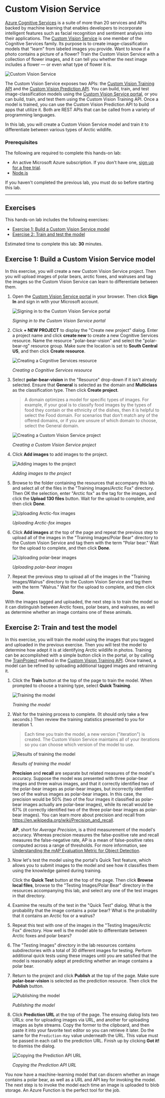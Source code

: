 # Custom Vision Service #

[Azure Cognitive Services](https://azure.microsoft.com/services/cognitive-services/) is a suite of more than 20 services and APIs backed by machine learning that enables developers to incorporate intelligent features such as facial recognition and sentiment analysis into their applications. The [Custom Vision Service](https://azure.microsoft.com/services/cognitive-services/custom-vision-service/) is one member of the Cognitive Services family. Its purpose is to create image-classification models that "learn" from labeled images you provide. Want to know if a photo contains a picture of a flower? Train the Custom Vision Service with a collection of flower images, and it can tell you whether the next image includes a flower — or even what type of flower it is.

![Custom Vision Service](media/custom-vision.jpg)

The Custom Vision Service exposes two APIs: the [Custom Vision Training API](https://southcentralus.dev.cognitive.microsoft.com/docs/services/d9a10a4a5f8549599f1ecafc435119fa/operations/58d5835bc8cb231380095be3) and the [Custom Vision Prediction API](https://southcentralus.dev.cognitive.microsoft.com/docs/services/eb68250e4e954d9bae0c2650db79c653/operations/58acd3c1ef062f0344a42814). You can build, train, and test image-classification models using the [Custom Vision Service portal](https://www.customvision.ai/), or you can build, train, and test them using the Custom Vision Training API. Once a model is trained, you can use the Custom Vision Prediction API to build apps that utilize it. Both are REST APIs that can be called from a variety of programming languages.

In this lab, you will create a Custom Vision Service model and train it to differentiate between various types of Arctic wildlife.

<a name="Prerequisites"></a>
### Prerequisites ###

The following are required to complete this hands-on lab:

- An active Microsoft Azure subscription. If you don't have one, [sign up for a free trial](http://aka.ms/WATK-FreeTrial).
- [Node.js](https://nodejs.org/)

If you haven't completed the previous lab, you must do so before starting this lab.

---

<a name="Exercises"></a>
## Exercises ##

This hands-on lab includes the following exercises:

- [Exercise 1: Build a Custom Vision Service model](#Exercise1)
- [Exercise 2: Train and test the model](#Exercise2)

Estimated time to complete this lab: **30** minutes.

<a name="Exercise1"></a>
## Exercise 1: Build a Custom Vision Service model ##

In this exercise, you will create a new Custom Vision Service project. Then you will upload images of polar bears, arctic foxes, and walruses and tag the images so the Custom Vision Service can learn to differentiate between them.

1. Open the [Custom Vision Service portal](https://www.customvision.ai/) in your browser. Then click **Sign In** and sign in with your Microsoft account. 
 
    ![Signing in to the Custom Vision Service portal](media/portal-sign-in.png)

    _Signing in to the Custom Vision Service portal_

1. Click **+ NEW PROJECT** to display the "Create new project" dialog. Enter a project name and click **create new** to create a new Cognitive Services resource. Name the resource "polar-bear-vision" and select the "polar-bear-rg" resource group. Make sure the location is set to **South Central US**, and then click **Create resource**.

    ![Creating a Cognitive Services resource](media/new-resource.png)

    _Creating a Cognitive Services resource_

1. Select **polar-bear-vision** in the "Resource" drop-down if it isn't already selected. Ensure that **General** is selected as the domain and **Multiclass** as the classification type. Then click **Create project**.

	> A domain optimizes a model for specific types of images. For example, if your goal is to classify food images by the types of food they contain or the ethnicity of the dishes, then it is helpful to select the Food domain. For scenarios that don't match any of the offered domains, or if you are unsure of which domain to choose, select the General domain.

	![Creating a Custom Vision Service project](media/new-project.png)

    _Creating a Custom Vision Service project_

1. Click **Add images** to add images to the project.

	![Adding images to the project](media/add-images.png)

    _Adding images to the project_ 
 
1. Browse to the folder containing the resources that accompany this lab and select all of the files in the "Training Images/Arctic Fox" directory. Then OK the selection, enter "Arctic fox" as the tag for the images, and click the **Upload 130 files** button. Wait for the upload to complete, and then click **Done**.

	![Uploading Arctic-fox images](media/upload-files-1.png)

    _Uploading Arctic-fox images_ 
 
1. Click **Add images** at the top of the page and repeat the previous step to upload all of the images in the "Training Images/Polar Bear" directory to the Custom Vision Service and tag them with the term "Polar bear." Wait for the upload to complete, and then click **Done**.

	![Uploading polar-bear images](media/upload-files-2.png)

    _Uploading polar-bear images_ 

1. Repeat the previous step to upload all of the images in the "Training Images/Walrus" directory to the Custom Vision Service and tag them with the term "Walrus." Wait for the upload to complete, and then click **Done**.

With the images tagged and uploaded, the next step is to train the model so it can distinguish between Arctic foxes, polar bears, and walruses, as well as determine whether an image contains one of these animals.

<a name="Exercise2"></a>
## Exercise 2: Train and test the model ##

In this exercise, you will train the model using the images that you tagged and uploaded in the previous exercise. Then you will test the model to determine how adept it is at identifying Arctic wildlife in photos. Training can be accomplished with a simple button click in the portal, or by calling the [TrainProject](https://southcentralus.dev.cognitive.microsoft.com/docs/services/d9a10a4a5f8549599f1ecafc435119fa/operations/58d5835bc8cb231380095bed) method in the [Custom Vision Training API](https://southcentralus.dev.cognitive.microsoft.com/docs/services/d9a10a4a5f8549599f1ecafc435119fa/operations/58d5835bc8cb231380095be3). Once trained, a model can be refined by uploading additional tagged images and retraining it.

1. Click the **Train** button at the top of the page to train the model. When prompted to choose a training type, select **Quick Training**.

	![Training the model](media/train-model.png)

	_Training the model_

1. Wait for the training process to complete. (It should only take a few seconds.) Then review the training statistics presented to you for iteration 1.

	>  Each time you train the model, a new version ("iteration") is created. The Custom Vision Service maintains all of your iterations so you can choose which version of the model to use.

	![Results of training the model](media/training-results.png)

    _Results of training the model_ 

	**Precision** and **recall** are separate but related  measures of the model's accuracy. Suppose the model was presented with three polar-bear images and three walrus images, and that it correctly identified two of the polar-bear images as polar-bear images, but incorrectly identified two of the walrus images as polar-bear images. In this case, the precision would be 50% (two of the four images it classified as polar-bear images actually are polar-bear images), while its recall would be 67% (it correctly identified two of the three polar-bear images as polar-bear images). You can learn more about precision and recall from https://en.wikipedia.org/wiki/Precision_and_recall.

	**AP**, short for *Average Precision*, is a third measurement of the model's accuracy. Whereas precision measures the false-positive rate and recall measures the false-negative rate, AP is a mean of false-positive rates computed across a range of thresholds. For more information, see [Understanding the mAP Evaluation Metric for Object Detection](https://medium.com/@timothycarlen/understanding-the-map-evaluation-metric-for-object-detection-a07fe6962cf3).

1. Now let's test the model using the portal's Quick Test feature, which allows you to submit images to the model and see how it classifies them using the knowledge gained during training.

	Click the **Quick Test** button at the top of the page. Then click **Browse local files**, browse to the "Testing Images/Polar Bear" directory in the resources accompanying this lab, and select any one of the test images in that directory.

1. Examine the results of the test in the "Quick Test" dialog. What is the probability that the image contains a polar bear? What is the probability that it contains an Arctic fox or a walrus?

1. Repeat this test with one of the images in the "Testing Images/Arctic Fox" directory. How well is the model able to differentiate between Arctic foxes and polar bears?

1. The "Testing Images" directory in the lab resources contains subdirectories with a total of 30 different images for testing. Perform additional quick tests using these images until you are satisfied that the model is reasonably adept at predicting whether an image contains a polar bear.

1. Return to the project and click **Publish** at the top of the page. Make sure **polar-bear-vision** is selected as the prediction resource. Then click the **Publish** button.

	![Publishing the model](media/publish-model.png)

    _Publishing the model_ 

1. Click **Prediction URL** at the top of the page. The ensuing dialog lists two URLs: one for uploading images via URL, and another for uploading images as byte streams. Copy the former to the clipboard, and then paste it into your favorite text editor so you can retrieve it later. Do the same for the `Prediction-Key` value underneath the URL. This value must be passed in each call to the prediction URL. Finish up by clicking **Got it!** to dismiss the dialog.

	![Copying the Prediction API URL](media/copy-prediction-url.png)

    _Copying the Prediction API URL_ 

You now have a machine-learning model that can discern whether an image contains a polar bear, as well as a URL and API key for invoking the model. The next step is to invoke the model each time an image is uploaded to blob storage. An Azure Function is the perfect tool for the job.